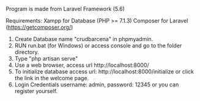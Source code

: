 Program is made from Laravel Framework (5.6)

Requirements: Xampp for Database (PHP >= 7.1.3) Composer for Laravel (https://getcomposer.org/)

1. Create Database name "crudbarcena" in phpmyadmin.
2. RUN run.bat (for Windows) or access console and go to the folder directory.
3. Type "php artisan serve"
4. Use a web browser, access url http://localhost:8000/
5. To initialize database access url: http://localhost:8000/initialize or click the link in the welcome page.
6. Login Credentials username: admin, password: 12345 or you can register yourself.